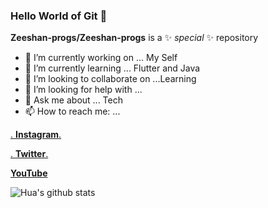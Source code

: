 ### Hello World of Git 👋


**Zeeshan-progs/Zeeshan-progs** is a ✨ _special_ ✨ repository 


- 🔭 I’m currently working on ... My Self
- 🌱 I’m currently learning ... Flutter and Java
- 👯 I’m looking to collaborate on ...Learning  
- 🤔 I’m looking for help with ...
- 💬 Ask me about ... Tech 
- 📫 How to reach me: ... 

 
[.   **Instagram**.  ](https://www.instagram.com/codewithnix/)

[.   **Twitter**.    ](https://twitter.com/zeeshan_iqbal_)

[    **YouTube**     ](https://www.youtube.com/channel/UCiBY18oLz7AyzZIzL3QrxwQ)


![Hua's github stats](https://github-readme-stats.vercel.app/api?username=zeeshan-progs&show_icons=true&theme=radical)

